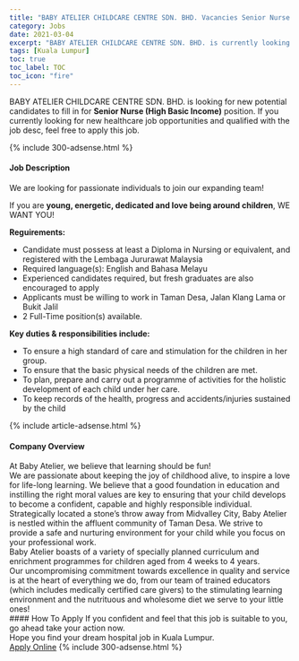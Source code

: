 ```yaml
---
title: "BABY ATELIER CHILDCARE CENTRE SDN. BHD. Vacancies Senior Nurse (High Basic Income)" 
category: Jobs 
date: 2021-03-04 
excerpt: "BABY ATELIER CHILDCARE CENTRE SDN. BHD. is currently looking for suitable person to fill in the Senior Nurse (High Basic Income) which positioned at Kuala Lumpur" 
tags: [Kuala Lumpur] 
toc: true 
toc_label: TOC 
toc_icon: "fire" 
--- 
```


<p>BABY ATELIER CHILDCARE CENTRE SDN. BHD. is looking for new potential candidates to fill in for <b>Senior Nurse (High Basic Income)</b> position. If you currently looking for new healthcare job opportunities and qualified with the job desc, feel free to apply this job.
</p>{% include 300-adsense.html %} 
<div><div><h4>Job Description</h4></div><div><div><span><div><p>We are looking for passionate individuals to join our expanding team!</p><p>If you are <strong>young, energetic, dedicated and love being around children</strong>, WE WANT YOU!</p><p><strong>Reguirements:</strong></p><ul><li>Candidate must possess at least a Diploma in Nursing or equivalent, and registered with the Lembaga Jururawat Malaysia</li><li>Required language(s): English and Bahasa Melayu</li><li>Experienced candidates required, but fresh graduates are also encouraged to apply</li><li>Applicants must be willing to work in Taman Desa, Jalan Klang Lama or Bukit Jalil</li><li>2 Full-Time position(s) available.</li></ul><p><strong>Key duties &amp; responsibilities include:</strong></p><ul><li>To ensure a high standard of care and stimulation for the children in her group.</li><li>To ensure that the basic physical needs of the children are met.</li><li>To plan, prepare and carry out a programme of activities for the holistic development of each child under her care.</li><li>To keep records of the health, progress and accidents/injuries sustained by the child</li></ul></div></span></div></div></div> 
{% include article-adsense.html %} 
<div><div><h4>Company Overview</h4></div><div><div><span><div><div>At Baby Atelier, we believe that learning should be fun!</div>
<div>We are passionate about keeping the joy of childhood alive, to inspire a love for life-long learning. We believe that a good foundation in education and instilling the right moral values are key to ensuring that your child develops to become a confident, capable and highly responsible individual. Strategically located a stone&#8217;s throw away from Midvalley City, Baby Atelier is nestled within the affluent community of Taman Desa. We strive to provide a safe and nurturing environment for your child while you focus on your professional work.</div>
<div>Baby Atelier boasts of a variety of specially planned curriculum and enrichment programmes for children aged from 4 weeks to 4 years.</div>
<div>Our uncompromising commitment towards excellence in quality and service is at the heart of everything we do, from our team of trained educators (which includes medically certified care givers) to the stimulating learning environment and the nutrituous and wholesome diet we serve to your little ones!</div></div></span></div></div></div> 
#### How To Apply 
If you confident and feel that this job is suitable to you, go ahead take your action now. <br/> 
Hope you find your dream hospital job in Kuala Lumpur. <br/> 
<a href="https://www.jobstreet.com.my/en/job/senior-nurse-high-basic-income-4498010?jobId=jobstreet-my-job-4498010" class="btn btn--warning" target="_blank" rel="nofollow noopenner">Apply Online</a> 
{% include 300-adsense.html %} 